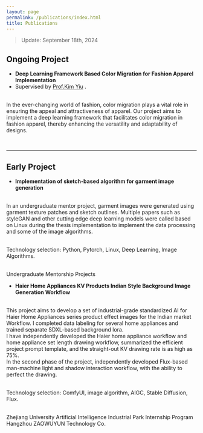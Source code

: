 ```yaml
---
layout: page
permalink: /publications/index.html
title: Publications
---
```


> Update: September 18th, 2024


## Ongoing Project

- **Deep Learning Framework Based Color Migration for Fashion Apparel Implementation**
- Supervised by [Prof.Kim Yiu](https://www.scholarmate.com/P/iQrQNj) .

<br>In the ever-changing world of fashion, color migration plays a vital role in ensuring the appeal and attractiveness of apparel. Our project aims to implement a deep learning framework that facilitates color migration in fashion apparel, thereby enhancing the versatility and adaptability of designs.

<br>

---

## Early Project

- **Implementation of sketch-based algorithm for garment image generation**

<br>In an undergraduate mentor project, garment images were generated using garment texture patches and sketch outlines. Multiple papers such as styleGAN and other cutting edge deep learning models were called based on Linux during the thesis implementation to implement the data processing and some of the image algorithms.

<br>Technology selection: Python, Pytorch, Linux, Deep Learning, Image Algorithms.

<br>Undergraduate Mentorship Projects


- **Haier Home Appliances KV Products Indian Style Background Image Generation Workflow**

<br>This project aims to develop a set of industrial-grade standardized AI for Haier Home Appliances series product effect images for the Indian market
Workflow. I completed data labeling for several home appliances and trained separate SDXL-based background
lora.
<br>I have independently developed the Haier home appliance workflow and home appliance set length drawing workflow, summarized the efficient project prompt template, and the straight-out KV drawing rate is as high as 75%.
<br>In the second phase of the project, independently developed Flux-based man-machine light and shadow interaction workflow, with the ability to perfect the drawing.

<br>Technology selection: ComfyUI, image algorithm, AIGC, Stable Diffusion, Flux.

<br>Zhejiang University Artificial Intelligence Industrial Park Internship Program Hangzhou ZAOWUYUN Technology Co.

<br>
